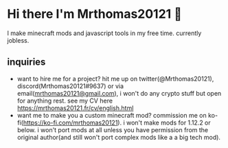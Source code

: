 # Hi there I'm Mrthomas20121 👋
I make minecraft mods and javascript tools in my free time. currently jobless.

## inquiries
- want to hire me for a project? hit me up on twitter(@Mrthomas20121), discord(Mrthomas20121#9637) or via email(mrthomas20121@gmail.com), i won't do any crypto stuff but open for anything rest. see my CV here https://mrthomas20121.fr/cv/english.html
- want me to make you a custom minecraft mod? commission me on ko-fi(https://ko-fi.com/mrthomas20121). i won't make mods for 1.12.2 or below. i won't port mods at all unless you have permission from the original author(and still won't port complex mods like a a big tech mod).
